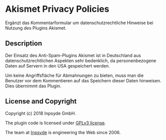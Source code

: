 # Akismet Privacy Policies

Ergänzt das Kommentarformular um datenschutzrechtliche Hinweise bei Nutzung des Plugins Akismet.

## Description
Der Einsatz des Anti-Spam-Plugins Akismet ist in Deutschland aus datenschutzrechtlichen Aspekten sehr bedenklich, da personenbezogene Daten auf Servern in den USA gespeichert werden.

Um keine Angriffsfläche für Abmahnungen zu bieten, muss man die Benutzer vor dem Kommentieren auf das Speichern dieser Daten hinweisen. Dies übernimmt das Plugin.

## License and Copyright

Copyright (c) 2018 Inpsyde GmbH.

The plugin code is licensed under [GPLv3 license](https://github.com/inpsyde/Akismet-Privacy-Policies/blob/master/LICENSE).

The team at [Inpsyde](https://inpsyde.com) is engineering the Web since 2006.


